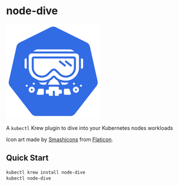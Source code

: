 # node-dive

![dive into kubernetes nodes workloads](logo-256.png)

A `kubectl` Krew plugin to dive into your Kubernetes nodes workloads

Icon art made by [Smashicons](https://www.flaticon.com/authors/smashicons) from [Flaticon](https://www.flaticon.com/).

## Quick Start

```
kubectl krew install node-dive
kubectl node-dive
```

